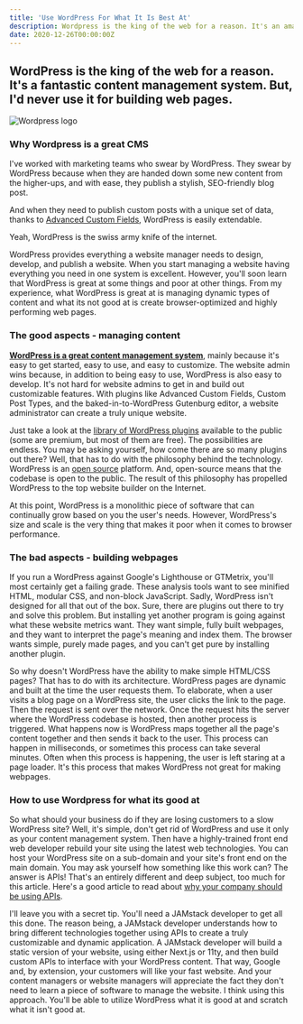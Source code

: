 ```yaml
---
title: 'Use WordPress For What It Is Best At'
description: Wordpress is the king of the web for a reason. It's an amazing content management system. But, I'd never use it for building web pages.
date: 2020-12-26T00:00:00Z
---
```


## WordPress is the king of the web for a reason. It's a fantastic content management system. But, I'd never use it for building web pages.

![Wordpress logo](/assets/images/posts/wordPressLogo.png)

### Why Wordpress is a great CMS

I've worked with marketing teams who swear by WordPress. They swear by WordPress because when they are handed down some new content from the higher-ups, and with ease, they publish a stylish, SEO-friendly blog post. 

And when they need to publish custom posts with a unique set of data, thanks to [Advanced Custom Fields](https://www.advancedcustomfields.com/), WordPress is easily extendable.

Yeah, WordPress is the swiss army knife of the internet.

WordPress provides everything a website manager needs to design, develop, and publish a website.  When you start managing a website having everything you need in one system is excellent. However, you'll soon learn that WordPress is great at some things and poor at other things. From my experience, what WordPress is great at is managing dynamic types of content and what its not good at is create browser-optimized and highly performing web pages.

### The good aspects - managing content

<u>**WordPress is a great content management system**</u>, mainly because it's easy to get started, easy to use, and easy to customize. The website admin wins because, in addition to being easy to use,  WordPress is also easy to develop. It's not hard for website admins to get in and build out customizable features. With plugins like Advanced Custom Fields, Custom Post Types, and the baked-in-to-WordPress Gutenburg editor, a website administrator can create a truly unique website.

Just take a look at the [library of WordPress plugins](https://wordpress.org/plugins/) available to the public (some are premium, but most of them are free). The possibilities are endless. You may be asking yourself, how come there are so many plugins out there?  Well, that has to do with the philosophy behind the technology. WordPress is an [open source](https://opensource.org/) platform. And, open-source means that the codebase is open to the public. The result of this philosophy has propelled WordPress to the top website builder on the Internet.

At this point, WordPress is a monolithic piece of software that can continually grow based on you the user's needs. However, WordPress's size and scale is the very thing that makes it poor when it comes to browser performance.


### The bad aspects - building webpages

If you run a WordPress against Google's Lighthouse or GTMetrix, you'll most certainly get a failing grade. These analysis tools want to see minified HTML, modular CSS, and non-block JavaScript. Sadly, WordPress isn't designed for all that out of the box. Sure, there are plugins out there to try and solve this problem. But installing yet another program is going against what these website metrics want. They want simple, fully built webpages, and they want to interpret the page's meaning and index them. The browser wants simple, purely made pages, and you can't get pure by installing another plugin.

So why doesn't WordPress have the ability to make simple HTML/CSS pages? That has to do with its architecture. WordPress pages are dynamic and built at the time the user requests them. To elaborate, when a user visits a blog page on a WordPress site, the user clicks the link to the page. Then the request is sent over the network. Once the request hits the server where the WordPress codebase is hosted, then another process is triggered. What happens now is WordPress maps together all the page's content together and then sends it back to the user.  This process can happen in milliseconds, or sometimes this process can take several minutes. Often when this process is happening, the user is left staring at a page loader. It's this process that makes WordPress not great for making webpages.

### How to use Wordpress for what its good at

So what should your business do if they are losing customers to a slow WordPress site? Well, it's simple, don't get rid of WordPress and use it only as your content management system. Then have a highly-trained front end web developer rebuild your site using the latest web technologies. You can host your WordPress site on a sub-domain and your site's front end on the main domain. You may ask yourself how something like this work can? The answer is APIs! That's an entirely different and deep subject, too much for this article. Here's a good article to read about [why your company should be using APIs](/why-your-company-needs-an-api/).

I'll leave you with a secret tip. You'll need a JAMstack developer to get all this done. The reason being, a JAMstack developer understands how to bring different technologies together using APIs to create a truly customizable and dynamic application. A JAMstack developer will build a static version of your website, using either Next.js or 11ty, and then build custom APIs to interface with your WordPress content. That way, Google and, by extension, your customers will like your fast website. And your content managers or website managers will appreciate the fact they don't need to learn a piece of software to manage the website. I think using this approach. You'll be able to utilize WordPress what it is good at and scratch what it isn't good at.